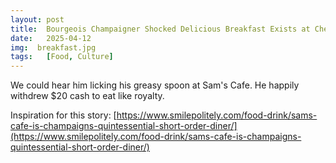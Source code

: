 ```yaml
---
layout: post
title:  Bourgeois Champaigner Shocked Delicious Breakfast Exists at Cheap Diner
date:   2025-04-12
img:  breakfast.jpg
tags:   [Food, Culture]
---
```


We could hear him licking his greasy spoon at Sam's Cafe. He happily withdrew $20 cash to eat like royalty.

Inspiration for this story:  [https://www.smilepolitely.com/food-drink/sams-cafe-is-champaigns-quintessential-short-order-diner/](https://www.smilepolitely.com/food-drink/sams-cafe-is-champaigns-quintessential-short-order-diner/)
